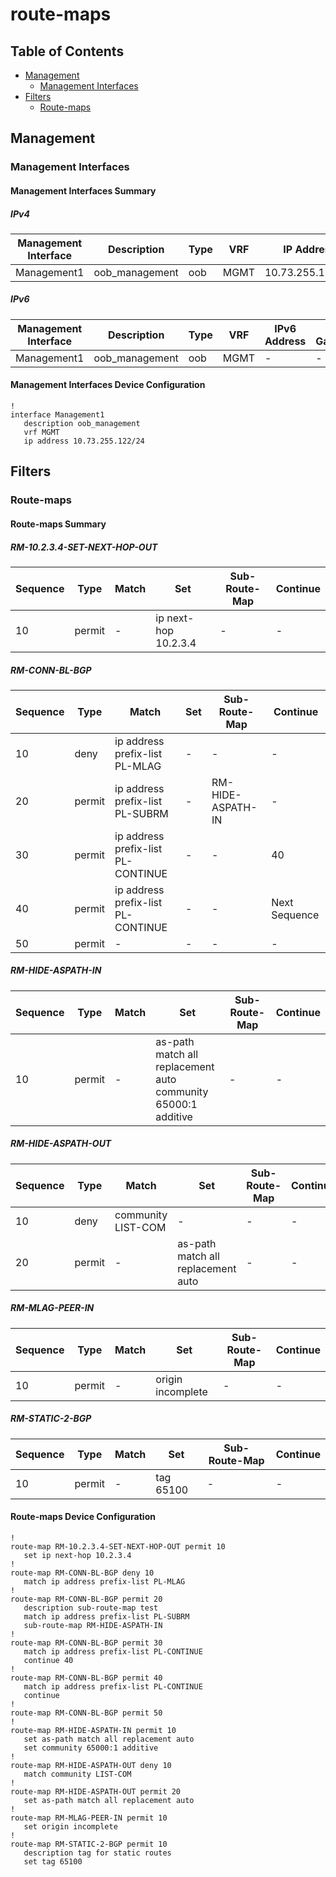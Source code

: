 # route-maps

## Table of Contents

- [Management](#management)
  - [Management Interfaces](#management-interfaces)
- [Filters](#filters)
  - [Route-maps](#route-maps)

## Management

### Management Interfaces

#### Management Interfaces Summary

##### IPv4

| Management Interface | Description | Type | VRF | IP Address | Gateway |
| -------------------- | ----------- | ---- | --- | ---------- | ------- |
| Management1 | oob_management | oob | MGMT | 10.73.255.122/24 | 10.73.255.2 |

##### IPv6

| Management Interface | Description | Type | VRF | IPv6 Address | IPv6 Gateway |
| -------------------- | ----------- | ---- | --- | ------------ | ------------ |
| Management1 | oob_management | oob | MGMT | - | - |

#### Management Interfaces Device Configuration

```eos
!
interface Management1
   description oob_management
   vrf MGMT
   ip address 10.73.255.122/24
```

## Filters

### Route-maps

#### Route-maps Summary

##### RM-10.2.3.4-SET-NEXT-HOP-OUT

| Sequence | Type | Match | Set | Sub-Route-Map | Continue |
| -------- | ---- | ----- | --- | ------------- | -------- |
| 10 | permit | - | ip next-hop 10.2.3.4 | - | - |

##### RM-CONN-BL-BGP

| Sequence | Type | Match | Set | Sub-Route-Map | Continue |
| -------- | ---- | ----- | --- | ------------- | -------- |
| 10 | deny | ip address prefix-list PL-MLAG | - | - | - |
| 20 | permit | ip address prefix-list PL-SUBRM | - | RM-HIDE-ASPATH-IN | - |
| 30 | permit | ip address prefix-list PL-CONTINUE | - | - | 40 |
| 40 | permit | ip address prefix-list PL-CONTINUE | - | - | Next Sequence |
| 50 | permit | - | - | - | - |

##### RM-HIDE-ASPATH-IN

| Sequence | Type | Match | Set | Sub-Route-Map | Continue |
| -------- | ---- | ----- | --- | ------------- | -------- |
| 10 | permit | - | as-path match all replacement auto<br>community 65000:1 additive | - | - |

##### RM-HIDE-ASPATH-OUT

| Sequence | Type | Match | Set | Sub-Route-Map | Continue |
| -------- | ---- | ----- | --- | ------------- | -------- |
| 10 | deny | community LIST-COM | - | - | - |
| 20 | permit | - | as-path match all replacement auto | - | - |

##### RM-MLAG-PEER-IN

| Sequence | Type | Match | Set | Sub-Route-Map | Continue |
| -------- | ---- | ----- | --- | ------------- | -------- |
| 10 | permit | - | origin incomplete | - | - |

##### RM-STATIC-2-BGP

| Sequence | Type | Match | Set | Sub-Route-Map | Continue |
| -------- | ---- | ----- | --- | ------------- | -------- |
| 10 | permit | - | tag 65100 | - | - |

#### Route-maps Device Configuration

```eos
!
route-map RM-10.2.3.4-SET-NEXT-HOP-OUT permit 10
   set ip next-hop 10.2.3.4
!
route-map RM-CONN-BL-BGP deny 10
   match ip address prefix-list PL-MLAG
!
route-map RM-CONN-BL-BGP permit 20
   description sub-route-map test
   match ip address prefix-list PL-SUBRM
   sub-route-map RM-HIDE-ASPATH-IN
!
route-map RM-CONN-BL-BGP permit 30
   match ip address prefix-list PL-CONTINUE
   continue 40
!
route-map RM-CONN-BL-BGP permit 40
   match ip address prefix-list PL-CONTINUE
   continue
!
route-map RM-CONN-BL-BGP permit 50
!
route-map RM-HIDE-ASPATH-IN permit 10
   set as-path match all replacement auto
   set community 65000:1 additive
!
route-map RM-HIDE-ASPATH-OUT deny 10
   match community LIST-COM
!
route-map RM-HIDE-ASPATH-OUT permit 20
   set as-path match all replacement auto
!
route-map RM-MLAG-PEER-IN permit 10
   set origin incomplete
!
route-map RM-STATIC-2-BGP permit 10
   description tag for static routes
   set tag 65100
```
